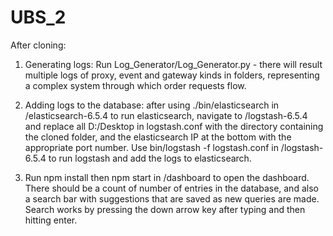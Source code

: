 # UBS_2

After cloning:

1) Generating logs: Run Log_Generator/Log_Generator.py - there will result multiple logs of proxy, event and gateway kinds in folders,
representing a complex system through which order requests flow.

2) Adding logs to the database: after using ./bin/elasticsearch in /elasticsearch-6.5.4 to run elasticsearch, navigate to /logstash-6.5.4
and replace all D:/Desktop in logstash.conf with the directory containing the cloned folder, and the elasticsearch IP at the bottom with 
the appropriate port number. Use bin/logstash -f logstash.conf in /logstash-6.5.4 to run logstash and add the logs to elasticsearch.

3) Run npm install then npm start in /dashboard to open the dashboard. There should be a count of number of entries in the database,
and also a search bar with suggestions that are saved as new queries are made. Search works by pressing the down arrow key after typing
and then hitting enter.
